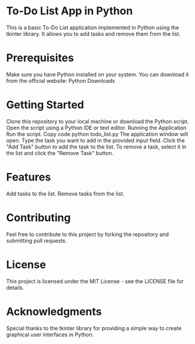 # To-Do List App in Python
This is a basic To-Do List application implemented in Python using the tkinter library. It allows you to add tasks and remove them from the list.

# Prerequisites
Make sure you have Python installed on your system. You can download it from the official website: Python Downloads

# Getting Started
Clone this repository to your local machine or download the Python script.
Open the script using a Python IDE or text editor.
Running the Application
Run the script.
Copy code
python todo_list.py
The application window will open.
Type the task you want to add in the provided input field.
Click the "Add Task" button to add the task to the list.
To remove a task, select it in the list and click the "Remove Task" button.
# Features
Add tasks to the list.
Remove tasks from the list.
# Contributing
Feel free to contribute to this project by forking the repository and submitting pull requests.

# License
This project is licensed under the MIT License - see the LICENSE file for details.

# Acknowledgments
Special thanks to the tkinter library for providing a simple way to create graphical user interfaces in Python.
